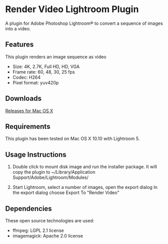 # Render Video Lightroom Plugin

A plugin for Adobe Photoshop Lightroom® to convert a sequence of images into a video.

## Features
This plugin renders an image sequence as video

- Size: 4K, 2.7K, Full HD, HD, VGA
- Frame rate: 60, 48, 30, 25 fps
- Codec: H264
- Pixel format: yuv420p

## Downloads

[Releases for Mac OS X](https://github.com/andreashermann/VideoRenderer/releases)

## Requirements

This plugin has been tested on Mac OS X 10.10 with Lightroom 5.

## Usage Instructions

1. Double click to mount disk image and run the installer package.
   It will copy the plugin to ~/Library/Application Support/Adobe/Lightroom/Modules/

2. Start Lightroom, select a number of images, open the export dialog
   In the export dialog choose Export To "Render Video"

## Dependencies

These open source technologies are used:

- ffmpeg: LGPL 2.1 license
- imagemagick: Apache 2.0 license
